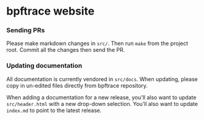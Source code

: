 # bpftrace website

### Sending PRs

Please make markdown changes in `src/`. Then run `make` from the project root.
Commit all the changes then send the PR.

### Updating documentation

All documentation is currently vendored in `src/docs`. When updating, please copy
in un-edited files directly from bpftrace repository.

When adding a documentation for a new release, you'll also want to update
`src/header.html` with a new drop-down selection. You'll also want to update
`index.md` to point to the latest release.
